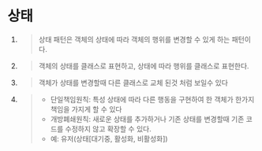 # 상태 
1. > 상태 패턴은 객체의 상태에 따라 객체의 행위를 변경할 수 있게 하는 패턴이다.
2. > 객체의 상태를 클래스로 표현하고, 상태에 따라 행위를 클래스로 표현한다.
3. > 객체가 상태를 변경할때 다른 클래스로 교체 된것 처럼 보일수 있다
4. > - 단일책임원칙: 특성 상태에 따라 다른 행동을 구현하여 한 객체가 한가지 책임을 가지게 할 수 있다 
   > - 개방폐쇄원칙: 새로운 상태를 추가하거나 기존 상태를 변경할때 기존 코드를 수정하지 않고 확장할 수 있다.
   > - 예: 유저(상태[대기중, 활성화, 비활성화])